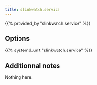 ```yaml
---
title: slinkwatch.service
---
```


{{% provided_by "slinkwatch.service" %}}

## Options

{{% systemd_unit "slinkwatch.service" %}}

## Additionnal notes

Nothing here.